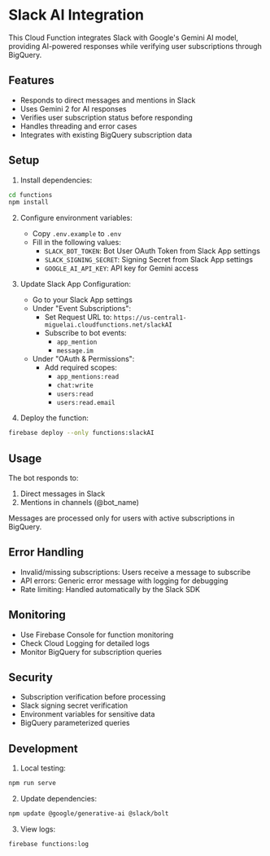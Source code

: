 # Slack AI Integration

This Cloud Function integrates Slack with Google's Gemini AI model, providing AI-powered responses while verifying user subscriptions through BigQuery.

## Features

- Responds to direct messages and mentions in Slack
- Uses Gemini 2 for AI responses
- Verifies user subscription status before responding
- Handles threading and error cases
- Integrates with existing BigQuery subscription data

## Setup

1. Install dependencies:
```bash
cd functions
npm install
```

2. Configure environment variables:
   - Copy `.env.example` to `.env`
   - Fill in the following values:
     * `SLACK_BOT_TOKEN`: Bot User OAuth Token from Slack App settings
     * `SLACK_SIGNING_SECRET`: Signing Secret from Slack App settings
     * `GOOGLE_AI_API_KEY`: API key for Gemini access

3. Update Slack App Configuration:
   - Go to your Slack App settings
   - Under "Event Subscriptions":
     * Set Request URL to: `https://us-central1-miguelai.cloudfunctions.net/slackAI`
     * Subscribe to bot events:
       - `app_mention`
       - `message.im`
   - Under "OAuth & Permissions":
     * Add required scopes:
       - `app_mentions:read`
       - `chat:write`
       - `users:read`
       - `users:read.email`

4. Deploy the function:
```bash
firebase deploy --only functions:slackAI
```

## Usage

The bot responds to:
1. Direct messages in Slack
2. Mentions in channels (@bot_name)

Messages are processed only for users with active subscriptions in BigQuery.

## Error Handling

- Invalid/missing subscriptions: Users receive a message to subscribe
- API errors: Generic error message with logging for debugging
- Rate limiting: Handled automatically by the Slack SDK

## Monitoring

- Use Firebase Console for function monitoring
- Check Cloud Logging for detailed logs
- Monitor BigQuery for subscription queries

## Security

- Subscription verification before processing
- Slack signing secret verification
- Environment variables for sensitive data
- BigQuery parameterized queries

## Development

1. Local testing:
```bash
npm run serve
```

2. Update dependencies:
```bash
npm update @google/generative-ai @slack/bolt
```

3. View logs:
```bash
firebase functions:log
